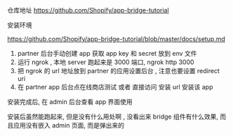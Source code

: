仓库地址
<https://github.com/Shopify/app-bridge-tutorial>

安装环境

<https://github.com/Shopify/app-bridge-tutorial/blob/master/docs/setup.md>

1. partner 后台手动创建 app 获取 app key 和 secret 放到 env 文件
2. 运行 ngrok , 本地 server 跑起来是 3000 端口, ngrok http 3000
3. 把 ngrok 的 url 地址放到 partner 的应用设置后台 , 注意也要设置 redirect uri
4. 在 partner app 后台点在线商店测试 或者 直接访问 安装 url 安装该 app

安装完成后, 在 admin 后台查看 app 界面使用

安装后虽然能跑起来, 但是没有什么用处啊 , 没看出来 bridge 组件有什么效果, 而且应用没有嵌入 admin 页面, 而是弹出来的
